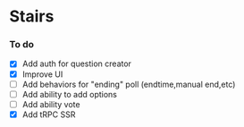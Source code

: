 # Stairs

### To do
- [x] Add auth for question creator
- [x] Improve UI
- [ ] Add behaviors for "ending" poll (endtime,manual end,etc)
- [ ] Add ability to add options
- [ ] Add ability vote
- [x] Add tRPC SSR